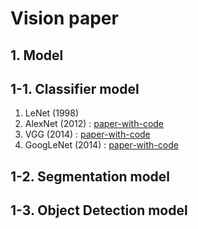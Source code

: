 # Vision paper

## 1. Model
## 1-1. Classifier model

1. LeNet (1998)
2. AlexNet (2012) : [paper-with-code](https://paperswithcode.com/method/alexnet)
3. VGG (2014) : [paper-with-code](https://paperswithcode.com/method/vgg)
4. GoogLeNet (2014) : [paper-with-code](https://paperswithcode.com/method/googlenet)


## 1-2. Segmentation model

## 1-3. Object Detection model

